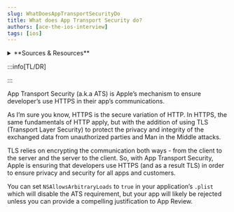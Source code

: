 ```yaml
---
slug: WhatDoesAppTransportSecurityDo
title: What does App Transport Security do?
authors: [ace-the-ios-interview]
tags: [ios]
---
```


<details>
  <summary>**Sources & Resources**</summary>

  **Main Source:** [Ace the iOS Interview](https://aryamansharda.gumroad.com/l/tcvck)

  **Additional Sources:**

  **Further Reading:**

</details>

:::info[TL/DR]

:::

App Transport Security (a.k.a ATS) is Apple’s mechanism to ensure developer’s use HTTPS in their app’s communications.

As I’m sure you know, HTTPS is the secure variation of HTTP. In HTTPS, the same fundamentals of HTTP apply, but with the addition of using TLS (Transport Layer Security) to protect the privacy and integrity of the exchanged data from unauthorized parties and Man in the Middle attacks.

TLS relies on encrypting the communication both ways - from the client to the server and the server to the client. So, with App Transport Security, Apple is ensuring that developers use HTTPS (and as a result TLS) in order to ensure privacy and security for all apps and customers.

You can set `NSAllowsArbitraryLoads` to `true` in your application’s `.plist` which will disable the ATS requirement, but your app will likely be rejected unless you can provide a compelling justification to App Review.

